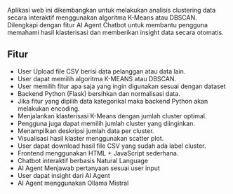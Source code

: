 Aplikasi web ini dikembangkan untuk melakukan analisis clustering data secara interaktif menggunakan algoritma K-Means atau DBSCAN. Dilengkapi dengan fitur AI Agent Chatbot untuk membantu pengguna memahami hasil klasterisasi dan memberikan insight data secara otomatis.

## Fitur
- User Upload file CSV berisi data pelanggan atau data lain.
- User dapat memilih algoritma K-MEANS atau DBSCAN.
- User memilih fitur apa saja yang ingin digunakan sesuai dengan dataset
- Backend Python (Flask) bersihkan dan normalisasi data.
- Jika fitur yang dipilih data kategorikal maka backend Python akan melakukan encoding.
- Menjalankan klasterisasi K-Means dengan jumlah cluster optimal.
- Pengguna juga dapat memilih jumlah cluster yang diinginkan.
- Menampilkan deskripsi jumlah data per cluster.
- Visualisasi hasil klaster menggunakan scatter plot.
- User dapat download hasil file CSV yang sudah ada label cluster.
- Frontend menggunakan HTML + JavaScript sederhana.
- Chatbot interaktif berbasis Natural Language
- AI Agent Menjawab pertanyaan sesuai user input
- User dapat insight dari AI Agent
- AI Agent menggunakan Ollama Mistral